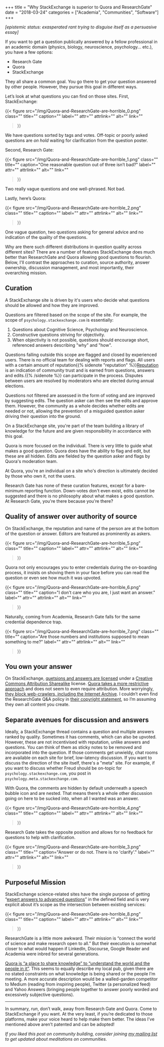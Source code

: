 +++
title = "Why StackExchange is superior to Quora and ResearchGate"
date = "2018-03-24"
categories = ["Academia", "Communities", "Software"]
+++

*\[epistemic status: exasperated rant trying to disguise itself as a persuasive essay\]*

If you want to get a question publically answered by a fellow professional in an academic domain (physics, biology, neuroscience, psychology... etc.), you have a few options:

- Research Gate
- Quora
- StackExchange


They all share a common goal. You go there to get your question answered by other people. However, they pursue this goal in different ways.

Let’s look at what questions you can find on those sites. First, StackExchange:

{{< figure
  src="/img/Quora-and-ResearchGate-are-horrible_0.png"
  class=""
  title=""
  caption=""
  label=""
  attr=""
  attrlink=""
  alt=""
  link=""
 >}}

We have questions sorted by tags and votes. Off-topic or poorly asked questions are *on hold* waiting for clarification from the question poster.

Second, Research Gate:

{{< figure
  src="/img/Quora-and-ResearchGate-are-horrible_1.png"
  class=""
  title=""
  caption="One reasonable question out of three isn’t bad?"
  label=""
  attr=""
  attrlink=""
  alt=""
  link=""
 >}}

Two really vague questions and one well-phrased. Not bad.

Lastly, here’s Quora:

{{< figure
  src="/img/Quora-and-ResearchGate-are-horrible_2.png"
  class=""
  title=""
  caption=""
  label=""
  attr=""
  attrlink=""
  alt=""
  link=""
 >}}

One vague question, two questions asking for general advice and no indication of the quality of the questions.

Why are there such different distributions in question quality across different sites? There are a number of features StackExchange does much better than ResearchGate and Quora allowing good questions to flourish. Below, I'll contrast the approaches to curation, source authority, answer ownership, discussion management, and most importantly, their overarching mission.


## Curation

A StackExchange site is driven by it's users who decide what questions should be allowed and how they are improved.

Questions are filtered based on the scope of the site. For example, the scope of `psychology.stackexchange.com` is essentially:

1. Questions about Cognitive Science, Psychology and Neuroscience.
2. Constructive questions striving for objectivity.
3. When objectivity is not possible, questions should encourage short, referenced answers describing "why" and "how".

Questions falling outside this scope are flagged and closed by experienced users. There is no official team for dealing with reports and flags. All users with a certain amount of reputation{{% sidenote "reputation" %}}[Reputation](https://psychology.stackexchange.com/help/whats-reputation) is an indication of community trust and is earned from questions, answers and edits.{{% /sidenote %}} can participate in the process. Disputes between users are resolved by moderators who are elected during annual elections.

Questions not filtered are assessed in the form of voting and are improved by suggesting edits. The question asker can then see the edits and approve them. However, the community as a whole decides whether edits are needed or not, allowing the prevention of a misguided question asker driving their question into the ground.

On a StackExchange site, you're part of the team building a library of knowledge for the future and are given responsibility in accordance with this goal.

Quora is more focused on the individual. There is very little to guide what makes a good question. Quora does have the ability to flag and edit, but these are all hidden. Edits are fielded by the question asker and flags by Quora's moderation team.

At Quora, you're an individual on a site who's direction is ultimately decided by those who own it, not the users.

Research Gate has none of these curation features, except for a bare-minimum reporting function. Down-votes don't even exist, edits cannot be suggested and there is no philosophy about what makes a good question. At Research Gate, you're there because you're there?


## Quality of answer over authority of source

On StackExchange, the reputation and name of the person are at the bottom of the question or answer. Editors are featured as prominently as askers.

{{< figure
  src="/img/Quora-and-ResearchGate-are-horrible_5.png"
  class=""
  title=""
  caption=""
  label=""
  attr=""
  attrlink=""
  alt=""
  link=""
 >}}

Quora not only encourages you to enter credentials during the on-boarding process, it insists on shoving them in your face before you can read the question or even see how much it was upvoted.

{{< figure
  src="/img/Quora-and-ResearchGate-are-horrible_6.png"
  class=""
  title=""
  caption="I don't care who you are, I just want an answer."
  label=""
  attr=""
  attrlink=""
  alt=""
  link=""
 >}}

Naturally, coming from Academia, Research Gate falls for the same credential dependence trap.

{{< figure
  src="/img/Quora-and-ResearchGate-are-horrible_7.png"
  class=""
  title=""
  caption="Are those numbers and institutions supposed to mean something to me?"
  label=""
  attr=""
  attrlink=""
  alt=""
  link=""
 >}}


## You own your answer

On StackExchange, [quetsions and answers are licensed](https://stackexchange.com/legal) under a [Creative Commons Attribution Sharealike](https://creativecommons.org/licenses/by-sa/3.0/) license. [Quora takes a more restrictive approach](https://www.quora.com/about/tos) and does not seem to even require attribution. More worryingly, [they block web-crawlers, including the Internet Archive](https://konklone.com/post/quora-keeps-the-worlds-knowledge-for-itself). I couldn’t even find the ResearchGate Q&A policy in [their copyright statement](https://www.researchgate.net/application.IntellectualPropertyPolicy.html), so I’m assuming they own all content you create.


## Separate avenues for discussion and answers

Ideally, a StackExchange thread contains a question and multiple answers ranked by quality. Sometimes it has comments, which can also be upvoted. However, these are not incentivised with reputation, unlike answers and questions. You can think of them as sticky notes to be removed and incorporated into the question. If those comments get unwieldy, chat rooms are available on each site for brief, low-latency discussion. If you want to discuss the direction of the site itself, there's a "meta" site. For example, if you want to discuss whether Freud should be on-topic for `psychology.stackexchange.com`, you post in `psychology.meta.stackexchange.com`.

With Quora, the comments are hidden by default underneath a speech bubble icon and are nested. That means there’s a whole other discussion going on here to be sucked into, when all I wanted was an answer.

{{< figure
  src="/img/Quora-and-ResearchGate-are-horrible_4.png"
  class=""
  title=""
  caption=""
  label=""
  attr=""
  attrlink=""
  alt=""
  link=""
 >}}

Research Gate takes the opposite position and allows for no feedback for questions to help with clarification.

{{< figure
  src="/img/Quora-and-ResearchGate-are-horrible_3.png"
  class=""
  title=""
  caption="Answer or do not. There is no 'clarify'."
  label=""
  attr=""
  attrlink=""
  alt=""
  link=""
 >}}

## Purposeful Mission

StackExchange science-related sites have the single purpose of getting “[expert answers to advanced questions](https://psychology.stackexchange.com/tour)” in the defined field and is very explicit about it’s scope as the intersection between existing services:

{{< figure
  src="/img/Quora-and-ResearchGate-are-horrible_8.png"
  class=""
  title=""
  caption=""
  label=""
  attr=""
  attrlink=""
  alt=""
  link=""
 >}}

ResearchGate is a little more awkward. Their mission is “connect the world of science and make research open to all.” But their execution is somewhat closer to what would happen if LinkedIn, Discourse, Google Reader and Academia were inbred for several generations.

[Quora is “a place to share knowledge” to “understand the world and the people in it”](https://www.quora.com/about). This seems to equally describe my local pub, given there are no stated constraints on what knowledge is being shared or the people I’m meeting. A more accurate description would be a walled-garden competitor to Medium (reading from inspiring people), Twitter (a personalized feed) and Yahoo Answers (bringing people together to answer poorly worded and excessively subjective questions).

---

In summary, *run*, don’t walk, away from Research Gate and Quora. Come to StackExchange if you want. At the very least, if you’re dedicated to those platforms, make your voice heard to help make them better. The ideas I’ve mentioned above aren’t patented and can be adopted!

*If you liked this post on community building, consider joining [my mailing list](http://eepurl.com/cOiPPD) to get updated about meditations on communities.*

